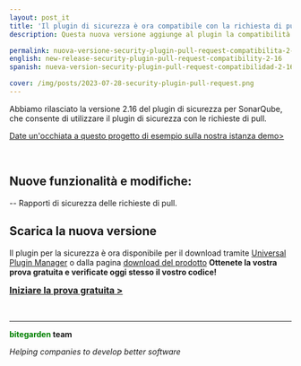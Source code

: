```yaml
---
layout: post_it
title: 'Il plugin di sicurezza è ora compatibile con la richiesta di pull!'
description: Questa nuova versione aggiunge al plugin la compatibilità con le richieste di pull.

permalink: nuova-versione-security-plugin-pull-request-compatibilita-2-16
english: new-release-security-plugin-pull-request-compatibility-2-16
spanish: nueva-version-security-plugin-pull-request-compatibilidad-2-16

cover: /img/posts/2023-07-28-security-plugin-pull-request.png
---
```


Abbiamo rilasciato la versione 2.16 del plugin di sicurezza per SonarQube, che consente di utilizzare il plugin di sicurezza con le richieste di pull.
<br>

[Date un'occhiata a questo progetto di esempio sulla nostra istanza demo>](http://sonarqube.bitegarden.com/web_api/api/bitegarden/security)

<br>

## Nuove funzionalità e modifiche:

-- Rapporti di sicurezza delle richieste di pull.

## Scarica la nuova versione

Il plugin per la sicurezza è ora disponibile per il download tramite [Universal Plugin Manager](/it/sonarqube-upm) o dalla pagina [download del prodotto](/it/sonarqube-security-trial-form)
**Ottenete la vostra prova gratuita e verificate oggi stesso il vostro codice!**

<a href = "/it/sonarqube-security#product-block-center" class = "btn btn-primary btn-call-to-action fancybox" style = "font-weight: bold; font-size: 16px; text-transform : mayúsculas; "> Iniziare la prova gratuita > </a>

<br/>

---
**<span style="color: green">bitegarden</span> team**

_Helping companies to develop better software_